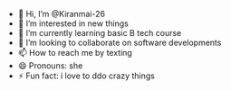 - 👋 Hi, I’m @Kiranmai-26
- 👀 I’m interested in new things
- 🌱 I’m currently learning basic B tech course 
- 💞️ I’m looking to collaborate on software developments
- 📫 How to reach me by texting 
- 😄 Pronouns: she
- ⚡ Fun fact: i love to ddo crazy things

<!---
Kiranmai-26/Kiranmai-26 is a ✨ special ✨ repository because its `README.md` (this file) appears on your GitHub profile.
You can click the Preview link to take a look at your changes.
--->
